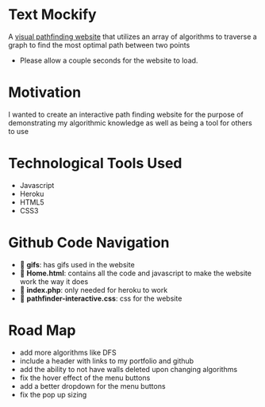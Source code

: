 # Text Mockify

A [visual pathfinding website](https://carlos-castillo-portfolio.herokuapp.com/) that utilizes an array of algorithms to traverse a graph to find the most optimal path between two points
- Please allow a couple seconds for the website to load.

# Motivation

I wanted to create an interactive path finding website for the purpose of demonstrating my algorithmic knowledge as well as being a tool for others to use

# Technological Tools Used

- Javascript
- Heroku
- HTML5
- CSS3

# Github Code Navigation

- :file_folder: **gifs**: has gifs used in the website
- :page_facing_up: **Home.html**: contains all the code and javascript to make the website work the way it does
- :page_facing_up: **index.php**: only needed for heroku to work
- :page_facing_up: **pathfinder-interactive.css**: css for the website

# Road Map

- add more algorithms like DFS
- include a header with links to my portfolio and github
- add the ability to not have walls deleted upon changing algorithms
- fix the hover effect of the menu buttons
- add a better dropdown for the menu buttons
- fix the pop up sizing
